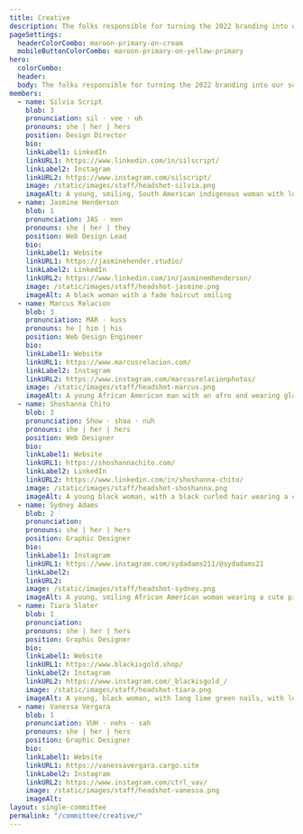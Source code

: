 ```yaml
---
title: Creative
description: The folks responsible for turning the 2022 branding into our social media, website, and printed material designs.
pageSettings:
  headerColorCombo: maroon-primary-on-cream
  mobileButtonColorCombo: maroon-primary-on-yellow-primary
hero:
  colorCombo:
  header:
  body: The folks responsible for turning the 2022 branding into our social media, website, and printed material designs.
members:
  - name: Silvia Script
    blob: 3
    pronunciation: sil · vee · uh
    pronouns: she | her | hers
    position: Design Director
    bio:
    linkLabel1: LinkedIn
    linkURL1: https://www.linkedin.com/in/silscript/
    linkLabel2: Instagram
    linkURL2: https://www.instagram.com/silscript/
    image: /static/images/staff/headshot-silvia.png
    imageAlt: A young, smiling, South American indigenous woman with long black hair.
  - name: Jasmine Henderson
    blob: 1
    pronunciation: JAS · men
    pronouns: she | her | they
    position: Web Design Lead
    bio:
    linkLabel1: Website
    linkURL1: https://jasminehender.studio/
    linkLabel2: LinkedIn
    linkURL2: https://www.linkedin.com/in/jasminemhenderson/
    image: /static/images/staff/headshot-jasmine.png
    imageAlt: A black woman with a fade haircut smiling
  - name: Marcus Relacion
    blob: 3
    pronunciation: MAR · kuss
    pronouns: he | him | his
    position: Web Design Engineer
    bio:
    linkLabel1: Website
    linkURL1: https://www.marcusrelacion.com/
    linkLabel2: Instagram
    linkURL2: https://www.instagram.com/marcusrelacionphotos/
    image: /static/images/staff/headshot-marcus.png
    imageAlt: A young African American man with an afro and wearing glasses
  - name: Shoshanna Chito
    blob: 3
    pronunciation: Show · shaa · nuh
    pronouns: she | her | hers
    position: Web Designer
    bio:
    linkLabel1: Website
    linkURL1: https://shoshannachito.com/
    linkLabel2: LinkedIn
    linkURL2: https://www.linkedin.com/in/shoshanna-chito/
    image: /static/images/staff/headshot-shoshanna.png
    imageAlt: A young black woman, with a black curled hair wearing a cobalt blue sleeveless turtleneck top, smiling
  - name: Sydney Adams
    blob: 2
    pronunciation:
    pronouns: she | her | hers
    position: Graphic Designer
    bio:
    linkLabel1: Instagram
    linkURL1: https://www.instagram.com/sydadams211/@sydadams21
    linkLabel2:
    linkURL2:
    image: /static/images/staff/headshot-sydney.png
    imageAlt: A young, smiling African American woman wearing a cute pink blazer
  - name: Tiara Slater
    blob: 1
    pronunciation:
    pronouns: she | her | hers
    position: Graphic Designer
    bio:
    linkLabel1: Website
    linkURL1: https://www.blackisgold.shop/
    linkLabel2: Instagram
    linkURL2: https://www.instagram.com/_blackisgold_/
    image: /static/images/staff/headshot-tiara.png
    imageAlt: A young, black woman, with long lime green nails, with long black locs, smiling, wearing a gold and black checkered styled blazer and an Eye of Horus necklace
  - name: Vanessa Vergara
    blob: 1
    pronunciation: VUH · nehs · sah
    pronouns: she | her | hers
    position: Graphic Designer
    bio:
    linkLabel1: Website
    linkURL1: https://vanessavergara.cargo.site
    linkLabel2: Instagram
    linkURL2: https://www.instagram.com/ctrl_vav/
    image: /static/images/staff/headshot-vanessa.png
    imageAlt:
layout: single-committee
permalink: "/committee/creative/"
---
```

